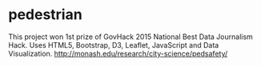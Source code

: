 # pedestrian
This project won 1st prize of GovHack 2015 National Best Data Journalism Hack.
Uses HTML5, Bootstrap, D3, Leaflet, JavaScript and Data Visualization.
http://monash.edu/research/city-science/pedsafety/
